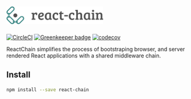 # <img src="images/react chain logo.png" width="50%">

[![CircleCI](https://circleci.com/gh/aranja/react-chain.svg?style=svg)](https://circleci.com/gh/aranja/react-chain) [![Greenkeeper badge](https://badges.greenkeeper.io/aranja/react-chain.svg)](https://greenkeeper.io/) [![codecov](https://codecov.io/gh/aranja/react-chain/branch/master/graph/badge.svg)](https://codecov.io/gh/aranja/react-chain)



ReactChain simplifies the process of bootstraping browser, and server rendered React applications with a shared middleware chain. 

## Install

```sh
npm install --save react-chain
```
